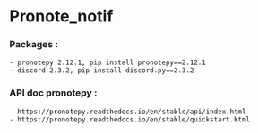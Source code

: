 # Pronote_notif
### Packages :
    - pronotepy 2.12.1, pip install pronotepy==2.12.1
    - discord 2.3.2, pip install discord.py==2.3.2
### API doc pronotepy :
    - https://pronotepy.readthedocs.io/en/stable/api/index.html
    - https://pronotepy.readthedocs.io/en/stable/quickstart.html
